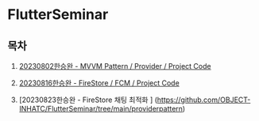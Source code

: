 # FlutterSeminar

## 목차
1. [20230802한승완 - MVVM Pattern / Provider / Project Code ](https://github.com/OBJECT-INHATC/FlutterSeminar/tree/main/providerpattern)
   
2. [20230816한승완 - FireStore / FCM / Project Code ](https://github.com/OBJECT-INHATC/FlutterSeminar/tree/main/providerpattern)

3. [20230823한승완 - FireStore 채팅 최적화 ] (https://github.com/OBJECT-INHATC/FlutterSeminar/tree/main/providerpattern)
